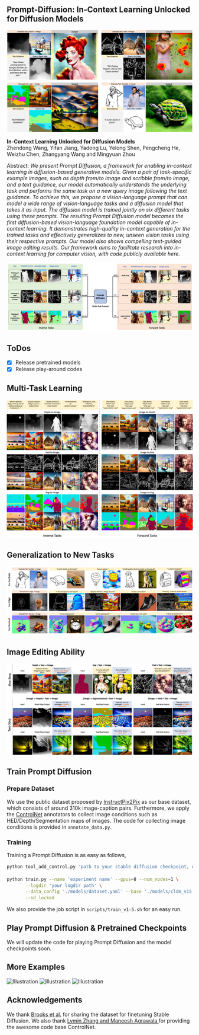## Prompt-Diffusion: In-Context Learning Unlocked for Diffusion Models

![Illustration](./assets/teaser_img.png)

**In-Context Learning Unlocked for Diffusion Models**<br>
Zhendong Wang, Yifan Jiang, Yadong Lu, Yelong Shen, Pengcheng He, Weizhu Chen, Zhangyang Wang and Mingyuan Zhou <br>

[//]: # (https://arxiv.org/abs/2206.02262 <br>)

Abstract: *We present Prompt Diffusion, a framework for enabling in-context learning in diffusion-based generative models. 
Given a pair of task-specific example images, such as depth from/to image and scribble from/to image, and a text guidance,
our model automatically understands the underlying task and performs the same task on a new query image following the text guidance.
To achieve this, we propose a vision-language prompt that can model a wide range of vision-language tasks and a diffusion model that takes it as input.
The diffusion model is trained jointly on six different tasks using these prompts. 
The resulting Prompt Diffusion model becomes the first diffusion-based vision-language foundation model capable of in-context learning. 
It demonstrates high-quality in-context generation for the trained tasks and effectively generalizes to new, unseen vision tasks using their respective prompts.
Our model also shows compelling text-guided image editing results. Our framework aims to facilitate research into in-context learning for computer vision, with code publicly available here.*

![Illustration](./assets/illustration.png)

## ToDos
- [x] Release pretrained models
- [x] Release play-around codes

## Multi-Task Learning

![Illustration](./assets/multi_task_results.png)

## Generalization to New Tasks

![Illustration](./assets/generalization_results.png)

## Image Editing Ability

![Illustration](./assets/edit_results.png)

## Train Prompt Diffusion

### Prepare Dataset

We use the public dataset proposed by [InstructPix2Pix](https://github.com/timothybrooks/instruct-pix2pix) as our base dataset, 
which consists of around 310k image-caption pairs. Furthermore, we apply the [ControlNet](https://github.com/lllyasviel/ControlNet) annotators
to collect image conditions such as HED/Depth/Segmentation maps of images. The code for collecting image conditions is provided in `annotate_data.py`. 

### Training

Training a Prompt Diffusion is as easy as follows, 

```.bash
python tool_add_control.py 'path to your stable diffusion checkpoint, e.g., /.../v1-5-pruned-emaonly.ckpt' ./models/control_sd15_ini.ckpt

python train.py --name 'experiment name' --gpus=8 --num_nodes=1 \
       --logdir 'your logdir path' \
       --data_config './models/dataset.yaml' --base './models/cldm_v15.yaml' \
       --sd_locked
```

We also provide the job script in `scripts/train_v1-5.sh` for an easy run. 

## Play Prompt Diffusion & Pretrained Checkpoints

We will update the code for playing Prompt Diffusion and the model checkpoints soon. 

## More Examples

![Illustration](./assets/more_example_depth.png)
![Illustration](./assets/more_example_hed.png)
![Illustration](./assets/more_example_seg.png)


[//]: # (## Citation)

[//]: # ()
[//]: # (```)

[//]: # (@article{wang2023promptdiffusion,)

[//]: # (  title     = {In-Context Learning Unlocked for Diffusion Models},)

[//]: # (  author    = {Wang, Zhendong and Jiang, Yifan and Lu, Yadong and Shen, Yelong and He, Pengcheng and Chen, Weizhu and Wang, Zhangyang and Zhou, Mingyuan},)

[//]: # (  journal   = {arXiv preprint arXiv:2206.02262},)

[//]: # (  year      = {2023},)

[//]: # (  url       = {https://arxiv.org/abs/2206.02262})

[//]: # (})

[//]: # (```)

## Acknowledgements
We thank [Brooks et al.](https://github.com/timothybrooks/instruct-pix2pix) for sharing the dataset for finetuning Stable Diffusion. 
We also thank [Lvmin Zhang and Maneesh Agrawala
](https://github.com/lllyasviel/ControlNet) for providing the awesome code base ControlNet. 